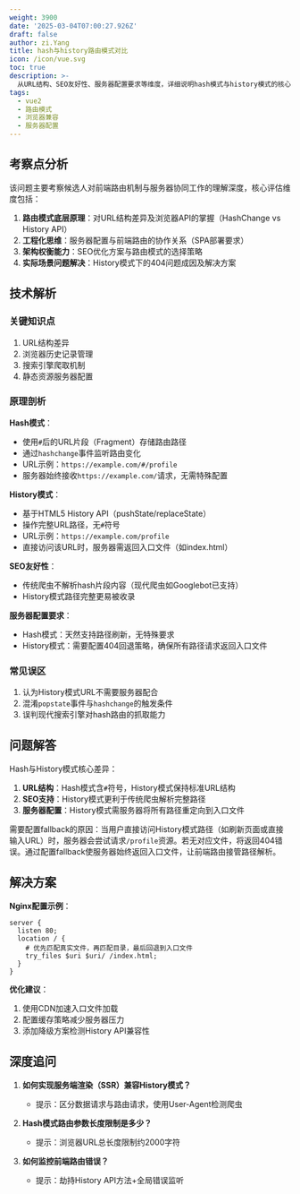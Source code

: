 ```yaml
---
weight: 3900
date: '2025-03-04T07:00:27.926Z'
draft: false
author: zi.Yang
title: hash与history路由模式对比
icon: /icon/vue.svg
toc: true
description: >-
  从URL结构、SEO友好性、服务器配置要求等维度，详细说明hash模式与history模式的核心差异。当使用history模式时，为什么需要配置服务器fallback策略？
tags:
  - vue2
  - 路由模式
  - 浏览器兼容
  - 服务器配置
---
```




## 考察点分析

该问题主要考察候选人对前端路由机制与服务器协同工作的理解深度，核心评估维度包括：

1. **路由模式底层原理**：对URL结构差异及浏览器API的掌握（HashChange vs History API）
2. **工程化思维**：服务器配置与前端路由的协作关系（SPA部署要求）
3. **架构权衡能力**：SEO优化方案与路由模式的选择策略
4. **实际场景问题解决**：History模式下的404问题成因及解决方案

## 技术解析

### 关键知识点

1. URL结构差异
2. 浏览器历史记录管理
3. 搜索引擎爬取机制
4. 静态资源服务器配置

### 原理剖析

**Hash模式**：

- 使用`#`后的URL片段（Fragment）存储路由路径
- 通过`hashchange`事件监听路由变化
- URL示例：`https://example.com/#/profile`
- 服务器始终接收`https://example.com/`请求，无需特殊配置

**History模式**：

- 基于HTML5 History API（pushState/replaceState）
- 操作完整URL路径，无`#`符号
- URL示例：`https://example.com/profile`
- 直接访问该URL时，服务器需返回入口文件（如index.html）

**SEO友好性**：

- 传统爬虫不解析hash片段内容（现代爬虫如Googlebot已支持）
- History模式路径完整更易被收录

**服务器配置要求**：

- Hash模式：天然支持路径刷新，无特殊要求
- History模式：需要配置404回退策略，确保所有路径请求返回入口文件

### 常见误区

1. 认为History模式URL不需要服务器配合
2. 混淆`popstate`事件与`hashchange`的触发条件
3. 误判现代搜索引擎对hash路由的抓取能力

## 问题解答

Hash与History模式核心差异：

1. **URL结构**：Hash模式含`#`符号，History模式保持标准URL结构
2. **SEO支持**：History模式更利于传统爬虫解析完整路径
3. **服务器配置**：History模式需服务器将所有路径重定向到入口文件

需要配置fallback的原因：当用户直接访问History模式路径（如刷新页面或直接输入URL）时，服务器会尝试请求`/profile`资源。若无对应文件，将返回404错误。通过配置fallback使服务器始终返回入口文件，让前端路由接管路径解析。

## 解决方案

**Nginx配置示例**：

```nginx
server {
  listen 80;
  location / {
    # 优先匹配真实文件，再匹配目录，最后回退到入口文件
    try_files $uri $uri/ /index.html;
  }
}
```

**优化建议**：

1. 使用CDN加速入口文件加载
2. 配置缓存策略减少服务器压力
3. 添加降级方案检测History API兼容性

## 深度追问

1. **如何实现服务端渲染（SSR）兼容History模式？**
   - 提示：区分数据请求与路由请求，使用User-Agent检测爬虫

2. **Hash模式路由参数长度限制是多少？**
   - 提示：浏览器URL总长度限制约2000字符

3. **如何监控前端路由错误？**
   - 提示：劫持History API方法+全局错误监听
